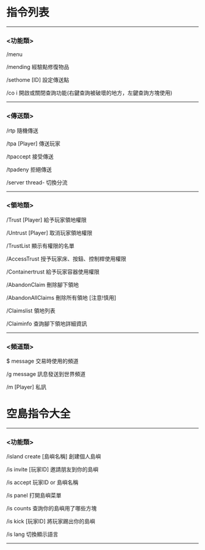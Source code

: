 # 指令列表
***
### <功能類>
/menu 

/mending 經驗點修復物品

/sethome [ID] 設定傳送點

/co i 開啟或關閉查詢功能(右鍵查詢被破壞的地方，左鍵查詢方塊使用)

***
### <傳送類>
/rtp 隨機傳送

/tpa [Player] 傳送玩家

/tpaccept 接受傳送

/tpadeny 拒絕傳送

/server thread- 切換分流

***
### <領地類>
/Trust [Player] 給予玩家領地權限

/Untrust [Player] 取消玩家領地權限

/TrustList 顯示有權限的名單

/AccessTrust 授予玩家床、按鈕、控制桿使用權限

/Containertrust 給予玩家容器使用權限

/AbandonClaim  刪除腳下領地

/AbandonAllClaims 刪除所有領地 [注意!慎用]

/Claimslist 領地列表

/Claiminfo 查詢腳下領地詳細資訊
***
### <頻道類>
$ message 交易時使用的頻道

/g message 訊息發送到世界頻道

/m [Player] 私訊
# 空島指令大全
***
### <功能類>
/island create [島嶼名稱] 創建個人島嶼

/is invite [玩家ID] 邀請朋友到你的島嶼

/is accept 玩家ID or 島嶼名稱

/is panel 打開島嶼菜單

/is counts 查詢你的島嶼用了哪些方塊

/is kick [玩家ID] 將玩家踢出你的島嶼

/is lang 切換顯示語言
***

